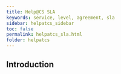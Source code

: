 ```yaml
---
title: Help@CS SLA
keywords: service, level, agreement, sla
sidebar: helpatcs_sidebar
toc: false
permalink: helpatcs_sla.html
folder: helpatcs
---
```


## Introduction
